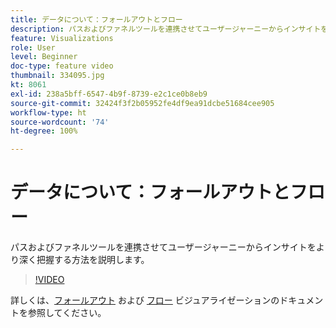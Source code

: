 ```yaml
---
title: データについて：フォールアウトとフロー
description: パスおよびファネルツールを連携させてユーザージャーニーからインサイトをより深く把握する方法を説明します。
feature: Visualizations
role: User
level: Beginner
doc-type: feature video
thumbnail: 334095.jpg
kt: 8061
exl-id: 238a5bff-6547-4b9f-8739-e2c1ce0b8eb9
source-git-commit: 32424f3f2b05952fe4df9ea91dcbe51684cee905
workflow-type: ht
source-wordcount: '74'
ht-degree: 100%

---
```


# データについて：フォールアウトとフロー

パスおよびファネルツールを連携させてユーザージャーニーからインサイトをより深く把握する方法を説明します。

>[!VIDEO](https://video.tv.adobe.com/v/334095/?quality=12&learn=on)

詳しくは、[フォールアウト](https://experienceleague.adobe.com/docs/analytics/analyze/analysis-workspace/visualizations/fallout/fallout-flow.html?lang=ja) および [フロー](https://experienceleague.adobe.com/docs/analytics/analyze/analysis-workspace/visualizations/flow/flow.html?lang=ja) ビジュアライゼーションのドキュメントを参照してください。

